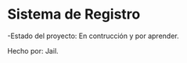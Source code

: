 <h1> Sistema de Registro </h1>

-Estado del proyecto: En contrucción y por aprender.

Hecho por: Jail.
